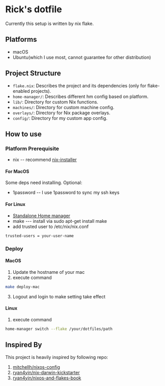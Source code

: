 # Rick's dotfile

Currently this setup is written by nix flake.

## Platforms

- macOS
- Ubuntu(which I use most, cannot guarantee for other distribution)

## Project Structure

- `flake.nix`: Describes the project and its dependencies (only for flake-enabled projects).
- `home-manager/`: Describes different hm config based on platform.
- `lib/`: Directory for custom Nix functions.
- `machines/`: Directory for custom machine config.
- `overlays/`: Directory for Nix package overlays.
- `config/`: Directory for my custom app config.

## How to use

### Platform Prerequisite

- nix -- recommend [nix-installer](https://github.com/DeterminateSystems/nix-installer)

#### For MacOS

Some deps need installing.
Optional:

- 1password -- I use 1password to sync my ssh keys

#### For Linux

- [Standalone Home manager](https://nix-community.github.io/home-manager/index.xhtml#sec-flakes-standalone)
- make --- install via sudo apt-get install make
- add trusted user to /etc/nix/nix.conf

```
trusted-users = your-user-name
```

### Deploy

#### MacOS

1. Update the hostname of your mac
2. execute command

```bash
make deploy-mac
```

3. Logout and login to make setting take effect

#### Linux

1. execute command

```bash
home-manager switch --flake /your/dotfiles/path
```

## Inspired By

This project is heavily inspired by following repo:

1. [mitchellh/nixos-config](https://github.com/mitchellh/nixos-config)
2. [ryan4yin/nix-darwin-kickstarter](https://github.com/ryan4yin/nix-darwin-kickstarter)
3. [ryan4yin/nixos-and-flakes-book](https://github.com/ryan4yin/nixos-and-flakes-book)
